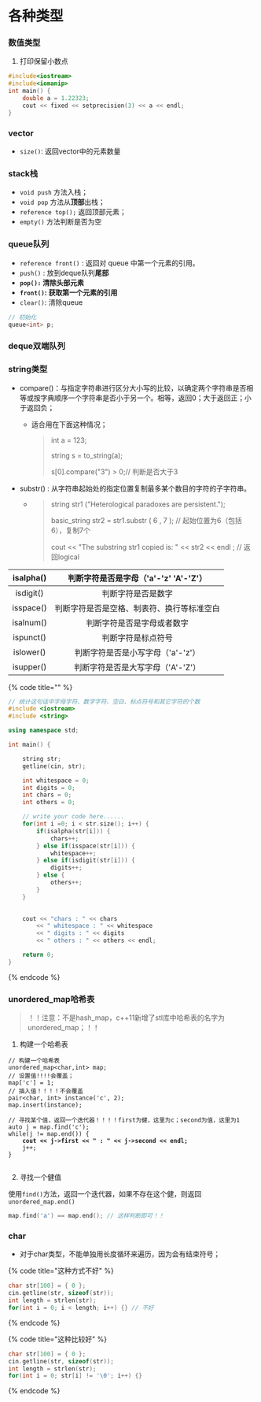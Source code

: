 # 各种类型

### 数值类型

1. 打印保留小数点

```cpp
#include<iostream>
#include<iomanip>
int main() {
    double a = 1.22323;
    cout << fixed << setprecision(3) << a << endl;
}
```

### vector

* `size()`: 返回vector中的元素数量

### stack栈

* `void push` 方法入栈；
* `void pop` 方法从**顶部**出栈；
* `reference top();` 返回顶部元素；
* `empty()` 方法判断是否为空

### queue队列

* `reference front()` : 返回对 queue 中第一个元素的引用。
* `push()` : 放到deque队列**尾部**
* **`pop():` 清除头部元素**
* **`front()`: 获取第一个元素的引用**
* `clear()`: 清除queue

```cpp
// 初始化
queue<int> p;
```

### deque双端队列

### string类型

* compare()：与指定字符串进行区分大小写的比较，以确定两个字符串是否相等或按字典顺序一个字符串是否小于另一个。相等，返回0；大于返回正；小于返回负；
  *   适合用在下面这种情况；

      > int a = 123;
      >
      > string s = to\_string(a);
      >
      > s\[0].compare("3") > 0;// 判断是否大于3


* substr() :  从字符串起始处的指定位置复制最多某个数目的字符的子字符串。
  *   > string str1 ("Heterological paradoxes are persistent.");
      >
      > basic\_string str2 = str1.substr ( 6 , 7 );  // 起始位置为6（包括6），复制7个
      >
      > cout << "The substring str1 copied is: " << str2 << endl ; // 返回logical



| isalpha() | 判断字符是否是字母（'a'-'z' 'A'-'Z'） |
| :-------: | :------------------------: |
| isdigit() |          判断字符是否是数字         |
| isspace() |    判断字符是否是空格、制表符、换行等标准空白   |
| isalnum() |        判断字符是否是字母或者数字       |
| ispunct() |          判断字符是标点符号         |
| islower() |    判断字符是否是小写字母（'a'-'z'）    |
| isupper() |    判断字符是否是大写字母（'A'-'Z'）    |

{% code title="" %}
```cpp
// 统计这句话中字母字符、数字字符、空白、标点符号和其它字符的个数
#include <iostream>
#include <string>

using namespace std;

int main() {

    string str;
    getline(cin, str);

    int whitespace = 0;
    int digits = 0;
    int chars = 0;
    int others = 0;

    // write your code here......
    for(int i =0; i < str.size(); i++) {
        if(isalpha(str[i])) {
            chars++;
        } else if(isspace(str[i])) {
            whitespace++;
        } else if(isdigit(str[i])) {
            digits++;
        } else {
            others++;
        }
    }
    

    cout << "chars : " << chars
        << " whitespace : " << whitespace
        << " digits : " << digits
        << " others : " << others << endl;

    return 0;
}
```
{% endcode %}

### unordered\_map哈希表

> ！！注意：不是hash\_map，c++11新增了stl库中哈希表的名字为unordered\_map；！！

1. 构建一个哈希表

<pre class="language-cpp"><code class="lang-cpp">// 构建一个哈希表
unordered_map&#x3C;char,int> map;
// 设置值!!!!会覆盖；
map['c'] = 1; 
// 插入值！！！！不会覆盖
pair&#x3C;char, int> instance('c', 2);
map.insert(instance);

// 寻找某个值，返回一个迭代器！！！！first为健，这里为c；second为值，这里为1
auto j = map.find('c');
while(j != map.end()) {
<strong>    cout &#x3C;&#x3C; j->first &#x3C;&#x3C; " : " &#x3C;&#x3C; j->second &#x3C;&#x3C; endl;
</strong>    j++;
}

</code></pre>

2. 寻找一个健值

使用`find()`方法，返回一个迭代器，如果不存在这个健，则返回`unordered_map.end()`

```cpp
map.find('a') == map.end(); // 这样判断即可！！
```



### char&#x20;

* 对于char类型，不能单独用长度循环来遍历，因为会有结束符号；

{% code title="这种方式不好" %}
```cpp
char str[100] = { 0 };
cin.getline(str, sizeof(str));
int length = strlen(str);
for(int i = 0; i < length; i++) {} // 不好
```
{% endcode %}

{% code title="这种比较好" %}
```cpp
char str[100] = { 0 };
cin.getline(str, sizeof(str));
int length = strlen(str);
for(int i = 0; str[i] != '\0'; i++) {}
```
{% endcode %}













